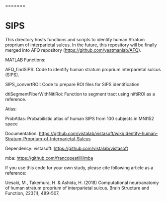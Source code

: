 =======
# SIPS
This directory hosts functions and scripts to identify human Stratum proprium of interparietal sulcus.
In the future, this repository will be finally merged into AFQ repository (https://github.com/yeatmanlab/AFQ). 

MATLAB Functions:

AFQ_findSIPS: Code to identify human stratum proprium interparietal sulcus (SIPS).

SIPS_convertROI: Code to prepare ROI files for SIPS identification

dtiSegmentFiberWithNitiRoi: Function to segment tract using niftiROI as a reference. 

Atlas:

ProbAtlas: Probabilistic atlas of human SIPS from 100 subjects in MNI152 space

Documentation: https://github.com/vistalab/vistasoft/wiki/Identify-human-Stratum-Proprium-of-Interparietal-Sulcus

Dependency:
vistasoft: https://github.com/vistalab/vistasoft

mba: https://github.com/francopestilli/mba

If you use this code for your own study, please cite following article as a reference:

Uesaki, M., Takemura, H. & Ashida, H. (2018) Computational neuroanatomy of human stratum proprium of interparietal sulcus. Brain Structure and Function, 223(1), 489-507.

>>>>>>> 

